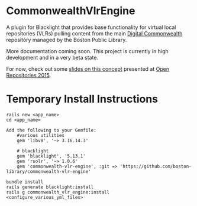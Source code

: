 # CommonwealthVlrEngine

A plugin for Blacklight that provides base functionality for virtual local repositories (VLRs) pulling content from the main [Digital Commonwealth](http://digitalcommonwealth.org) repository managed by the Boston Public Library.

More documentation coming soon. This project is currently in high development and in a very beta state.

For now, check out some [slides on this concept](https://goo.gl/GysxNK) presented at [Open Repositories 2015](https://www.conftool.com/or2015/index.php?page=browseSessions&form_session=49).

# Temporary Install Instructions

    rails new <app_name>
    cd <app_name>

    Add the following to your Gemfile:
        #various utilities
        gem 'libv8', '~> 3.16.14.3'

        # blacklight
        gem 'blacklight', '5.13.1'
        gem 'rsolr', '~> 1.0.6'
        gem 'commonwealth-vlr-engine', :git => 'https://github.com/boston-library/commonwealth-vlr-engine'

    bundle install
    rails generate blacklight:install
    rails g commonwealth_vlr_engine:install
    <configure_various_yml_files>
